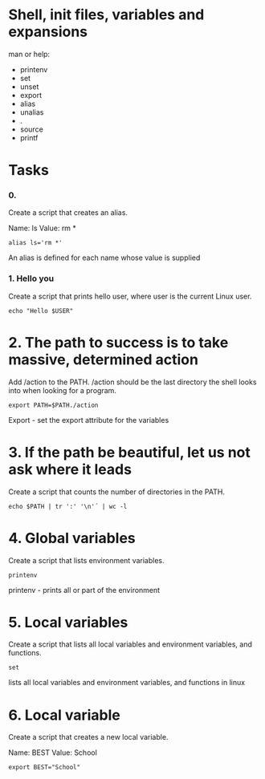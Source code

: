 # Shell, init files, variables and expansions
man or help:

* printenv
* set
* unset
* export
* alias
* unalias
* .
* source
* printf
# Tasks
### 0. <o>
Create a script that creates an alias.

Name: ls
Value: rm *

`alias ls='rm *' `

An alias is defined for each name whose value is supplied

### 1. Hello you
Create a script that prints hello user, where user is the current Linux user.

`echo "Hello $USER"`
# 2. The path to success is to take massive, determined action
Add /action to the PATH. /action should be the last directory the shell looks into when looking for a program.

`export PATH=$PATH./action `

Export - set the export attribute for the variables
# 3. If the path be beautiful, let us not ask where it leads
Create a script that counts the number of directories in the PATH.

`echo $PATH | tr ':' '\n'´ | wc -l `
# 4. Global variables
Create a script that lists environment variables.

`printenv`

printenv - prints all or part of the environment
# 5. Local variables
Create a script that lists all local variables and environment variables, and functions.

`set`

lists all local variables and environment variables, and functions in linux

# 6. Local variable
Create a script that creates a new local variable.

Name: BEST
Value: School

`export BEST="School"`
